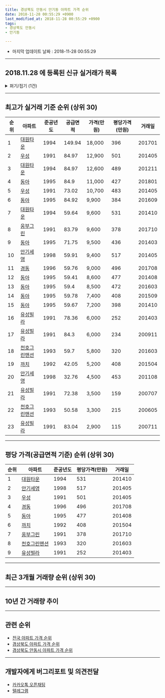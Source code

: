```yaml
---
title: 경상북도 안동시 안기동 아파트 가격 순위
date: 2018-11-28 00:55:29 +0900
last_modified_at: 2018-11-28 00:55:29 +0900
tags:
- 경상북도 안동시
- 안기동

---
```


* 마지막 업데이트 날짜 : 2018-11-28 00:55:29

---

## 2018.11.28 에 등록된 신규 실거래가 목록

<details>
<summary>펴기/접기 (1건)</summary>
<div markdown="1">

|아파트|준공년도|공급면적|가격(만원)|평당가격(만원)|거래일|
|---|---|---|---|---|---|
|[경동](https://search.naver.com/search.naver?query=%EA%B2%BD%EC%83%81%EB%B6%81%EB%8F%84+%EC%95%88%EB%8F%99%EC%8B%9C+%EC%95%88%EA%B8%B0%EB%8F%99+%EA%B2%BD%EB%8F%99)|1996|59.76|5,300|292|<span style="color:red">201810</span>|


</div>
</details>

---

## 최고가 실거래 기준 순위 (상위 30)


|순위|아파트|준공년도|공급면적|가격(만원)|평당가격(만원)|거래일|
|---|---|---|---|---|---|---|
|1|[대원타운](https://search.naver.com/search.naver?query=%EA%B2%BD%EC%83%81%EB%B6%81%EB%8F%84+%EC%95%88%EB%8F%99%EC%8B%9C+%EC%95%88%EA%B8%B0%EB%8F%99+%EB%8C%80%EC%9B%90%ED%83%80%EC%9A%B4)|1994|149.94|18,000|396|201701|
|2|[우성](https://search.naver.com/search.naver?query=%EA%B2%BD%EC%83%81%EB%B6%81%EB%8F%84+%EC%95%88%EB%8F%99%EC%8B%9C+%EC%95%88%EA%B8%B0%EB%8F%99+%EC%9A%B0%EC%84%B1)|1991|84.97|12,900|501|201405|
|3|[대원타운](https://search.naver.com/search.naver?query=%EA%B2%BD%EC%83%81%EB%B6%81%EB%8F%84+%EC%95%88%EB%8F%99%EC%8B%9C+%EC%95%88%EA%B8%B0%EB%8F%99+%EB%8C%80%EC%9B%90%ED%83%80%EC%9A%B4)|1994|84.97|12,600|489|201211|
|4|[동아](https://search.naver.com/search.naver?query=%EA%B2%BD%EC%83%81%EB%B6%81%EB%8F%84+%EC%95%88%EB%8F%99%EC%8B%9C+%EC%95%88%EA%B8%B0%EB%8F%99+%EB%8F%99%EC%95%84)|1995|84.9|11,000|427|201801|
|5|[우성](https://search.naver.com/search.naver?query=%EA%B2%BD%EC%83%81%EB%B6%81%EB%8F%84+%EC%95%88%EB%8F%99%EC%8B%9C+%EC%95%88%EA%B8%B0%EB%8F%99+%EC%9A%B0%EC%84%B1)|1991|73.02|10,700|483|201405|
|6|[동아](https://search.naver.com/search.naver?query=%EA%B2%BD%EC%83%81%EB%B6%81%EB%8F%84+%EC%95%88%EB%8F%99%EC%8B%9C+%EC%95%88%EA%B8%B0%EB%8F%99+%EB%8F%99%EC%95%84)|1995|84.92|9,900|384|201609|
|7|[대원타운](https://search.naver.com/search.naver?query=%EA%B2%BD%EC%83%81%EB%B6%81%EB%8F%84+%EC%95%88%EB%8F%99%EC%8B%9C+%EC%95%88%EA%B8%B0%EB%8F%99+%EB%8C%80%EC%9B%90%ED%83%80%EC%9A%B4)|1994|59.64|9,600|531|201410|
|8|[웅부그린](https://search.naver.com/search.naver?query=%EA%B2%BD%EC%83%81%EB%B6%81%EB%8F%84+%EC%95%88%EB%8F%99%EC%8B%9C+%EC%95%88%EA%B8%B0%EB%8F%99+%EC%9B%85%EB%B6%80%EA%B7%B8%EB%A6%B0)|1991|83.79|9,600|378|201710|
|9|[동아](https://search.naver.com/search.naver?query=%EA%B2%BD%EC%83%81%EB%B6%81%EB%8F%84+%EC%95%88%EB%8F%99%EC%8B%9C+%EC%95%88%EA%B8%B0%EB%8F%99+%EB%8F%99%EC%95%84)|1995|71.75|9,500|436|201403|
|10|[안기세영](https://search.naver.com/search.naver?query=%EA%B2%BD%EC%83%81%EB%B6%81%EB%8F%84+%EC%95%88%EB%8F%99%EC%8B%9C+%EC%95%88%EA%B8%B0%EB%8F%99+%EC%95%88%EA%B8%B0%EC%84%B8%EC%98%81)|1998|59.91|9,400|517|201405|
|11|[경동](https://search.naver.com/search.naver?query=%EA%B2%BD%EC%83%81%EB%B6%81%EB%8F%84+%EC%95%88%EB%8F%99%EC%8B%9C+%EC%95%88%EA%B8%B0%EB%8F%99+%EA%B2%BD%EB%8F%99)|1996|59.76|9,000|496|201708|
|12|[동아](https://search.naver.com/search.naver?query=%EA%B2%BD%EC%83%81%EB%B6%81%EB%8F%84+%EC%95%88%EB%8F%99%EC%8B%9C+%EC%95%88%EA%B8%B0%EB%8F%99+%EB%8F%99%EC%95%84)|1995|59.41|8,600|477|201408|
|13|[동아](https://search.naver.com/search.naver?query=%EA%B2%BD%EC%83%81%EB%B6%81%EB%8F%84+%EC%95%88%EB%8F%99%EC%8B%9C+%EC%95%88%EA%B8%B0%EB%8F%99+%EB%8F%99%EC%95%84)|1995|59.4|8,500|472|201603|
|14|[동아](https://search.naver.com/search.naver?query=%EA%B2%BD%EC%83%81%EB%B6%81%EB%8F%84+%EC%95%88%EB%8F%99%EC%8B%9C+%EC%95%88%EA%B8%B0%EB%8F%99+%EB%8F%99%EC%95%84)|1995|59.78|7,400|408|201509|
|15|[동아](https://search.naver.com/search.naver?query=%EA%B2%BD%EC%83%81%EB%B6%81%EB%8F%84+%EC%95%88%EB%8F%99%EC%8B%9C+%EC%95%88%EA%B8%B0%EB%8F%99+%EB%8F%99%EC%95%84)|1995|59.67|7,200|398|201410|
|16|[유성빌라](https://search.naver.com/search.naver?query=%EA%B2%BD%EC%83%81%EB%B6%81%EB%8F%84+%EC%95%88%EB%8F%99%EC%8B%9C+%EC%95%88%EA%B8%B0%EB%8F%99+%EC%9C%A0%EC%84%B1%EB%B9%8C%EB%9D%BC)|1991|78.36|6,000|252|201403|
|17|[유성빌라](https://search.naver.com/search.naver?query=%EA%B2%BD%EC%83%81%EB%B6%81%EB%8F%84+%EC%95%88%EB%8F%99%EC%8B%9C+%EC%95%88%EA%B8%B0%EB%8F%99+%EC%9C%A0%EC%84%B1%EB%B9%8C%EB%9D%BC)|1991|84.3|6,000|234|200911|
|18|[천호그린맨션](https://search.naver.com/search.naver?query=%EA%B2%BD%EC%83%81%EB%B6%81%EB%8F%84+%EC%95%88%EB%8F%99%EC%8B%9C+%EC%95%88%EA%B8%B0%EB%8F%99+%EC%B2%9C%ED%98%B8%EA%B7%B8%EB%A6%B0%EB%A7%A8%EC%85%98)|1993|59.7|5,800|320|201603|
|19|[까치](https://search.naver.com/search.naver?query=%EA%B2%BD%EC%83%81%EB%B6%81%EB%8F%84+%EC%95%88%EB%8F%99%EC%8B%9C+%EC%95%88%EA%B8%B0%EB%8F%99+%EA%B9%8C%EC%B9%98)|1992|42.05|5,200|408|201504|
|20|[안기세영](https://search.naver.com/search.naver?query=%EA%B2%BD%EC%83%81%EB%B6%81%EB%8F%84+%EC%95%88%EB%8F%99%EC%8B%9C+%EC%95%88%EA%B8%B0%EB%8F%99+%EC%95%88%EA%B8%B0%EC%84%B8%EC%98%81)|1998|32.76|4,500|453|201108|
|21|[유성빌라](https://search.naver.com/search.naver?query=%EA%B2%BD%EC%83%81%EB%B6%81%EB%8F%84+%EC%95%88%EB%8F%99%EC%8B%9C+%EC%95%88%EA%B8%B0%EB%8F%99+%EC%9C%A0%EC%84%B1%EB%B9%8C%EB%9D%BC)|1991|72.38|3,500|159|200707|
|22|[천호그린맨션](https://search.naver.com/search.naver?query=%EA%B2%BD%EC%83%81%EB%B6%81%EB%8F%84+%EC%95%88%EB%8F%99%EC%8B%9C+%EC%95%88%EA%B8%B0%EB%8F%99+%EC%B2%9C%ED%98%B8%EA%B7%B8%EB%A6%B0%EB%A7%A8%EC%85%98)|1993|50.58|3,300|215|200605|
|23|[유성빌라](https://search.naver.com/search.naver?query=%EA%B2%BD%EC%83%81%EB%B6%81%EB%8F%84+%EC%95%88%EB%8F%99%EC%8B%9C+%EC%95%88%EA%B8%B0%EB%8F%99+%EC%9C%A0%EC%84%B1%EB%B9%8C%EB%9D%BC)|1991|83.04|2,900|115|200711|


---

## 평당 가격(공급면적 기준) 순위 (상위 30)


|순위|아파트|준공년도|평당가격(만원)|거래일|
|---|---|---|---|---|
|1|[대원타운](https://search.naver.com/search.naver?query=%EA%B2%BD%EC%83%81%EB%B6%81%EB%8F%84+%EC%95%88%EB%8F%99%EC%8B%9C+%EC%95%88%EA%B8%B0%EB%8F%99+%EB%8C%80%EC%9B%90%ED%83%80%EC%9A%B4)|1994|531|201410|
|2|[안기세영](https://search.naver.com/search.naver?query=%EA%B2%BD%EC%83%81%EB%B6%81%EB%8F%84+%EC%95%88%EB%8F%99%EC%8B%9C+%EC%95%88%EA%B8%B0%EB%8F%99+%EC%95%88%EA%B8%B0%EC%84%B8%EC%98%81)|1998|517|201405|
|3|[우성](https://search.naver.com/search.naver?query=%EA%B2%BD%EC%83%81%EB%B6%81%EB%8F%84+%EC%95%88%EB%8F%99%EC%8B%9C+%EC%95%88%EA%B8%B0%EB%8F%99+%EC%9A%B0%EC%84%B1)|1991|501|201405|
|4|[경동](https://search.naver.com/search.naver?query=%EA%B2%BD%EC%83%81%EB%B6%81%EB%8F%84+%EC%95%88%EB%8F%99%EC%8B%9C+%EC%95%88%EA%B8%B0%EB%8F%99+%EA%B2%BD%EB%8F%99)|1996|496|201708|
|5|[동아](https://search.naver.com/search.naver?query=%EA%B2%BD%EC%83%81%EB%B6%81%EB%8F%84+%EC%95%88%EB%8F%99%EC%8B%9C+%EC%95%88%EA%B8%B0%EB%8F%99+%EB%8F%99%EC%95%84)|1995|477|201408|
|6|[까치](https://search.naver.com/search.naver?query=%EA%B2%BD%EC%83%81%EB%B6%81%EB%8F%84+%EC%95%88%EB%8F%99%EC%8B%9C+%EC%95%88%EA%B8%B0%EB%8F%99+%EA%B9%8C%EC%B9%98)|1992|408|201504|
|7|[웅부그린](https://search.naver.com/search.naver?query=%EA%B2%BD%EC%83%81%EB%B6%81%EB%8F%84+%EC%95%88%EB%8F%99%EC%8B%9C+%EC%95%88%EA%B8%B0%EB%8F%99+%EC%9B%85%EB%B6%80%EA%B7%B8%EB%A6%B0)|1991|378|201710|
|8|[천호그린맨션](https://search.naver.com/search.naver?query=%EA%B2%BD%EC%83%81%EB%B6%81%EB%8F%84+%EC%95%88%EB%8F%99%EC%8B%9C+%EC%95%88%EA%B8%B0%EB%8F%99+%EC%B2%9C%ED%98%B8%EA%B7%B8%EB%A6%B0%EB%A7%A8%EC%85%98)|1993|320|201603|
|9|[유성빌라](https://search.naver.com/search.naver?query=%EA%B2%BD%EC%83%81%EB%B6%81%EB%8F%84+%EC%95%88%EB%8F%99%EC%8B%9C+%EC%95%88%EA%B8%B0%EB%8F%99+%EC%9C%A0%EC%84%B1%EB%B9%8C%EB%9D%BC)|1991|252|201403|


---

## 최근 3개월 거래량 순위 (상위 30)


<div style="width:100%;">
    <canvas id="deal_count_ranking" height="250"></canvas>
</div>


<script>
new Chart(document.getElementById("deal_count_ranking"), {
    type: 'horizontalBar',
    data: {
        labels: ['안기세영', '경동', '웅부그린', '대원타운'],
        datasets: [{
            label: '실거래 수',
            data: [4, 2, 2, 1],
            borderColor: "rgba(255, 0, 128, 1)",
            backgroundColor: "rgba(255, 0, 128, 0.5)",
            fill: false,
        }]
    },
    options: {
        responsive: true,
        title: {
            display: true,
            text: '최근 3개월 거래량 순위'
        },
        tooltips: {
            mode: 'index',
            intersect: false,
            callbacks: {
                title: function(tooltipItems, data) {
                    return "실거래 수:";
                },
                label: function(tooltipItem, data) {
                    return data.labels[tooltipItem.index] + ": " + tooltipItem.xLabel;
                }
            }
        },
        hover: {
            mode: 'nearest',
            intersect: true
        },
        scales: {
            xAxes: [{
                display: true,
                scaleLabel: {
                    display: true,
                    labelString: '실거래 수'
                },
                ticks: {
                    suggestedMin: 0,
                }
            }],
            yAxes: [{
                display: true,
                ticks: {
                    autoSkip: false,
                    callback: function(value, index, values) {
                        if (value.length > 15)
                            return value.substr(0, 13) + "...";
                        else
                            return value;
                    }
                },
                scaleLabel: {
                    display: false,
                }
            }]
        }
    }
});

</script>


---

## 10년 간 거래량 추이


<div style="width:100%;">
    <canvas id="deal_progress" height="250"></canvas>
</div>

<script>
new Chart(document.getElementById("deal_progress"), {
    type: 'line',
    data: {
        labels: ['200811','200812','200901','200902','200903','200904','200905','200906','200907','200908','200909','200910','200911','200912','201001','201002','201003','201004','201005','201006','201007','201008','201009','201010','201011','201012','201101','201102','201103','201104','201105','201106','201107','201108','201109','201110','201111','201112','201201','201202','201203','201204','201205','201206','201207','201208','201209','201210','201211','201212','201301','201302','201303','201304','201305','201306','201307','201308','201309','201310','201311','201312','201401','201402','201403','201404','201405','201406','201407','201408','201409','201410','201411','201412','201501','201502','201503','201504','201505','201506','201507','201508','201509','201510','201511','201512','201601','201602','201603','201604','201605','201606','201607','201608','201609','201610','201611','201612','201701','201702','201703','201704','201705','201706','201707','201708','201709','201710','201711','201712','201801','201802','201803','201804','201805','201806','201807','201808','201809','201810','201811'],
        datasets: [{
            label: '실거래 수',
            pointRadius: 1,
            data: [4, 1, 3, 9, 10, 8, 1, 3, 10, 9, 8, 5, 4, 6, 6, 6, 9, 8, 7, 9, 4, 5, 4, 10, 4, 7, 4, 9, 10, 12, 5, 10, 12, 10, 7, 6, 7, 1, 1, 8, 8, 16, 14, 12, 6, 7, 9, 7, 6, 9, 7, 11, 7, 9, 8, 8, 2, 7, 7, 7, 7, 9, 5, 4, 10, 11, 8, 5, 8, 10, 11, 9, 7, 6, 8, 9, 10, 7, 9, 6, 5, 4, 11, 10, 7, 7, 4, 7, 7, 2, 2, 5, 4, 5, 6, 2, 4, 3, 5, 7, 4, 8, 12, 7, 1, 8, 2, 10, 4, 6, 5, 1, 6, 3, 5, 6, 4, 3, 3, 4, 2],
            borderColor: "rgba(255, 201, 14, 1)",
            backgroundColor: "rgba(255, 201, 14, 0.5)",
            fill: true,
        }]
    },
    options: {
        responsive: true,
        title: {
            display: true,
            text: '10년간 거래량 추이'
        },
        tooltips: {
            mode: 'index',
            intersect: false,
        },
        hover: {
            mode: 'nearest',
            intersect: true
        },
        scales: {
            xAxes: [{
                display: true,
                scaleLabel: {
                    display: true,
                    labelString: '년/월'
                }
            }],
            yAxes: [{
                display: true,
                ticks: {
                    suggestedMin: 0,
                },
                scaleLabel: {
                    display: true,
                    labelString: '실거래 수'
                }
            }]
        }
    }
});

</script>


---

## 관련 순위

- [전국 아파트 가격 순위](https://inasie.github.io/apt-ranking/전국)
- [경상북도 아파트 가격 순위](https://inasie.github.io/apt-ranking/경상북도)
- [경상북도 안동시 아파트 가격 순위](https://inasie.github.io/apt-ranking/경상북도-안동시)


---

## 개발자에게 버그리포트 및 의견전달

- [카카오톡 오픈채팅](https://open.kakao.com/o/gLJUAP4)
- [텔레그램](https://t.me/inasie)

